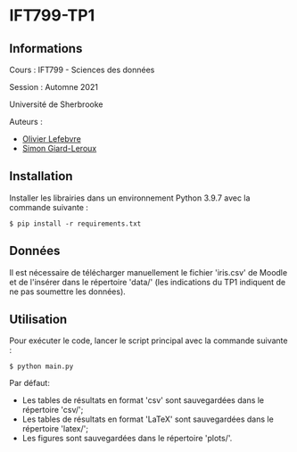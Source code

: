 # IFT799-TP1

## Informations
Cours : IFT799 - Sciences des données

Session : Automne 2021

Université de Sherbrooke

Auteurs :
- [Olivier Lefebvre](https://github.com/Olivier998)
- [Simon Giard-Leroux](https://github.com/sgiardl)

## Installation

Installer les librairies dans un environnement Python 3.9.7 avec la commande suivante :
```
$ pip install -r requirements.txt
```

## Données
Il est nécessaire de télécharger manuellement le fichier 'iris.csv' 
de Moodle et de l'insérer dans le répertoire 'data/' (les indications
du TP1 indiquent de ne pas soumettre les données).

## Utilisation

Pour exécuter le code, lancer le script principal avec la commande suivante :
```
$ python main.py
```

Par défaut:
- Les tables de résultats en format 'csv' sont sauvegardées dans le répertoire 'csv/';
- Les tables de résultats en format 'LaTeX' sont sauvegardées dans le répertoire 'latex/';
- Les figures sont sauvegardées dans le répertoire 'plots/'.
